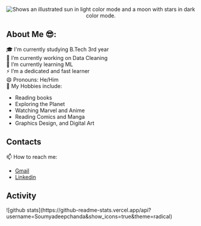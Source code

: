 
<p align="center">
<picture>
  <source media="(prefers-color-scheme: dark)" srcset="https://github.com/Soumyadeepchanda/Soumyadeepchanda/blob/main/name.jpg?raw=true">
  <source media="(prefers-color-scheme: light)" srcset="https://github.com/Soumyadeepchanda/Soumyadeepchanda/blob/main/name.jpg?raw=true">
  <img alt="Shows an illustrated sun in light color mode and a moon with stars in dark color mode." src="https://user-images.githubusercontent.com/25423296/163456779-a8556205-d0a5-45e2-ac17-42d089e3c3f8.png">
</picture>
</p>


## About Me 😎:

🎓 I'm currently studying B.Tech 3rd year<br>
🔭 I’m currently working on Data Cleaning<br>
🌱 I’m currently learning ML<br>
⚡ I’m a dedicated and fast learner<br>
😄 Pronouns: He/Him<br>
🔭 My Hobbies include:
 <ul>
      <li>Reading books</l1>
      <li>Exploring the Planet</li>
      <li>Watching Marvel and Anime</li>
      <li>Reading Comics and Manga</li>
      <li>Graphics Design, and Digital Art</li>
</ul>

<!--
<hr>
<center>
<img src="https://komarev.com/ghpvc/?username=Soumyadeepchanda&label=People+Who+Viewed+My+Profile" >
</center>
-->

<p>
  <h2>Contacts</h2>
  📫 How to reach me: 
  <ul>
  <li><a href="mailto:chandasoumyadeep2002@gmail.com ">Gmail</a></li>
  <li><a href="mailto:www.linkedin.com/in/soumyadeep-chanda-852030202 ">Linkedin</a></li>
  </ul>
</p>

<h2>Activity</h2>
![github stats](https://github-readme-stats.vercel.app/api?username=Soumyadeepchanda&show_icons=true&theme=radical)
<br>

